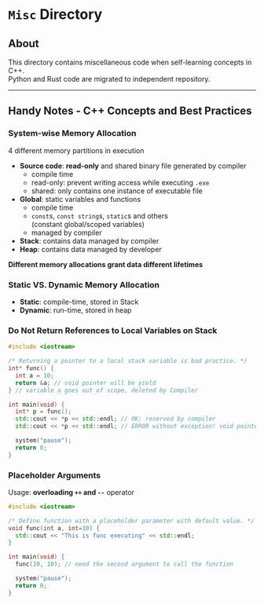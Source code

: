 # `Misc` Directory  

## About  
This directory contains miscellaneous code when self-learning concepts in C++.  
Python and Rust code are migrated to independent repository.  

---

## Handy Notes - C++ Concepts and Best Practices

### System-wise Memory Allocation
4 different memory partitions in execution
* **Source code**: **read-only** and shared binary file generated by compiler
  * compile time
  * read-only: prevent writing access while executing `.exe`
  * shared: only contains one instance of executable file
* **Global**: static variables and functions
  * compile time
  * `const`s, `const string`s, `static`s and others  
    (constant global/scoped variables)
  * managed by compiler
* **Stack**: contains data managed by compiler
* **Heap**: contains data managed by developer

**Different memory allocations grant data different lifetimes**

### Static VS. Dynamic Memory Allocation
* **Static**: compile-time, stored in Stack
* **Dynamic**: run-time, stored in heap

### Do **Not** Return References to Local Variables on Stack

```C++
#include <iostream>

/* Returning a pointer to a local stack variable is bad practice. */
int* func() {
  int a = 10;
  return &a; // void pointer will be yield
} // variable a goes out of scope, deleted by Compiler

int main(void) {
  int* p = func();
  std::cout << *p << std::endl; // OK; reserved by compiler
  std::cout << *p << std::endl; // ERROR without exception! void pointer

  system("pause");
  return 0;
}
```

### Placeholder Arguments
Usage: **overloading `++` and `--`** operator
```C++
#include <iostream>

/* Define function with a placeholder parameter with default value. */
void func(int a, int=10) {
  std::cout << "This is func executing" << std::endl;
}

int main(void) {
  func(10, 10); // need the second argument to call the function

  system("pause");
  return 0;
}
```
